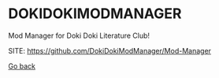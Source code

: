 # DOKIDOKIMODMANAGER
 
 Mod Manager for Doki Doki Literature Club!
 
 SITE: https://github.com/DokiDokiModManager/Mod-Manager

 [Go back](https://portable-linux-apps.github.io/apps.html)
